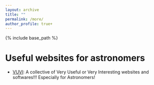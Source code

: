 ```yaml
---
layout: archive
title: ""
permalink: /more/
author_profile: true+
---
```


{% include base_path %}

Useful websites for astronomers
=====
* [VUVI](https://github.com/panzhiwei1997/Very_Useful_Very_Interesting/blob/main/VUVI_Chinese.md): A collective of Very Useful or Very Interesting websites and softwares!!! Especially for Astronomers!

